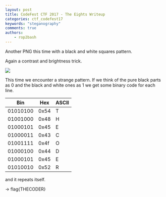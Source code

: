 ```yaml
---
layout: post
title: CodeFest CTF 2017 - The Eights Writeup
categories: ctf_codefest17
keywords: "steganography"
comments: true
authors:
    - rop2bash
---
```


Another PNG this time with a black and white squares pattern.

Again a contrast and brightness trick.

<img class="img-responsive" src="{{ site-url }}/assets/codefest17/dots.png">

This time we encounter a strange pattern.
If we think of the pure black parts as 0 and the black and white ones as 1 we get some binary code for each line.

<table class="table">
    <thead>
        <tr>
            <th>Bin</th>
            <th>Hex</th>
            <th>ASCII</th>
        </tr>
    </thead>
    <tbody>
        <tr>
            <td>01010100</td>
            <td>0x54</td>
            <td>T</td>
        </tr>
        <tr>
            <td>01001000</td>
            <td>0x48</td>
            <td>H</td>
        </tr>
        <tr>
            <td>01000101</td>
            <td>0x45</td>
            <td>E</td>
        </tr>
        <tr>
            <td>01000011</td>
            <td>0x43</td>
            <td>C</td>
        </tr>
        <tr>
            <td>01001111</td>
            <td>0x4f</td>
            <td>O</td>
        </tr>
        <tr>
            <td>01000100</td>
            <td>0x44</td>
            <td>D</td>
        </tr>
        <tr>
            <td>01000101</td>
            <td>0x45</td>
            <td>E</td>
        </tr>
        <tr>
            <td>01010010</td>
            <td>0x52</td>
            <td>R</td>
        </tr>
    </tbody>
</table>

and it repeats itself.

-> flag{THECODER}
